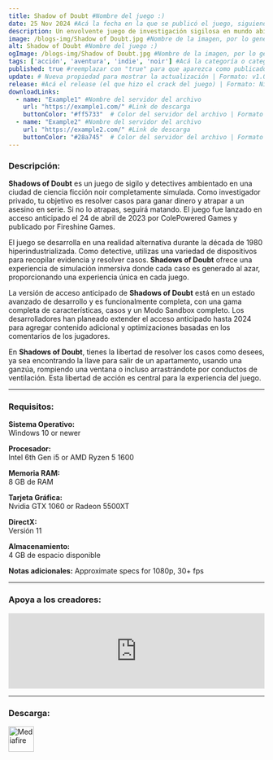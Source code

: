 ```yaml
---
title: Shadow of Doubt #Nombre del juego :)
date: 25 Nov 2024 #Acá la fecha en la que se publicó el juego, siguiendo este formato: Dia "30", Mes "Oct", Año "2024" = como debe quedar: 30 Oct 2024
description: Un envolvente juego de investigación sigilosa en mundo abierto ambientado en una delictiva ciudad de ciencia ficción totalmente simulada donde reina el crimen y la corrupción. Piensa como un investigador privado y acepta trabajos para conseguir dinero en tu senda para atrapar a un asesino en serie. #Acá una mini descripción del juego
image: /blogs-img/Shadow of Doubt.jpg #Nombre de la imagen, por lo general es exactamente el mismo nombre que el juego excluyendo lo ":" (Dos puntos)
alt: Shadow of Doubt #Nombre del juego :)
ogImage: /blogs-img/Shadow of Doubt.jpg #Nombre de la imagen, por lo general es exactamente el mismo nombre que el juego excluyendo lo ":" (Dos puntos)
tags: ['acción', 'aventura', 'indie', 'noir'] #Acá la categoría o categorías del juego, si es más de una se coloca en este formato: ['categoría1', 'categoría2']
published: true #reemplazar con "true" para que aparezca como publicado
update: # Nueva propiedad para mostrar la actualización | Formato: v1.0.0
release: #Acá el release (el que hizo el crack del juego) | Formato: Nicolhetti
downloadLinks:
  - name: "Example1" #Nombre del servidor del archivo
    url: "https://example1.com/" #Link de descarga
    buttonColor: "#ff5733"  # Color del servidor del archivo | Formato hexadecimal | MediaFire: #0171F0 | Buzzheavier: #FF6600 |
  - name: "Example2" #Nombre del servidor del archivo
    url: "https://example2.com/" #Link de descarga
    buttonColor: "#28a745"  # Color del servidor del archivo | Formato hexadecimal | MediaFire: #0171F0 | Buzzheavier: #FF6600 |
---
```


<!--En VSCode seleccionando una palabra, por ejemplo: "Shadow of Doubt" y apretando Ctrl+F2 se seleccionan todas las palabras iguales-->

### Descripción:
**Shadows of Doubt** es un juego de sigilo y detectives ambientado en una ciudad de ciencia ficción noir completamente simulada. Como investigador privado, tu objetivo es resolver casos para ganar dinero y atrapar a un asesino en serie. Si no lo atrapas, seguirá matando. El juego fue lanzado en acceso anticipado el 24 de abril de 2023 por ColePowered Games y publicado por Fireshine Games.

El juego se desarrolla en una realidad alternativa durante la década de 1980 hiperindustrializada. Como detective, utilizas una variedad de dispositivos para recopilar evidencia y resolver casos. **Shadows of Doubt** ofrece una experiencia de simulación inmersiva donde cada caso es generado al azar, proporcionando una experiencia única en cada juego.

La versión de acceso anticipado de **Shadows of Doubt** está en un estado avanzado de desarrollo y es funcionalmente completa, con una gama completa de características, casos y un Modo Sandbox completo. Los desarrolladores han planeado extender el acceso anticipado hasta 2024 para agregar contenido adicional y optimizaciones basadas en los comentarios de los jugadores.

En **Shadows of Doubt**, tienes la libertad de resolver los casos como desees, ya sea encontrando la llave para salir de un apartamento, usando una ganzúa, rompiendo una ventana o incluso arrastrándote por conductos de ventilación. Esta libertad de acción es central para la experiencia del juego. 
<!--Prompt para Chat-GPT: Hazme una descripción para el juego "Shadow of Doubt" y cada que menciones "Shadow of Doubt" ponlo en negrita -->

---

### Requisitos:
**Sistema Operativo:**  
Windows 10 or newer

**Procesador:**  
Intel 6th Gen i5 or AMD Ryzen 5 1600

**Memoria RAM:**  
8 GB de RAM

**Tarjeta Gráfica:**  
Nvidia GTX 1060 or Radeon 5500XT

**DirectX:**  
Versión 11

**Almacenamiento:**  
4 GB de espacio disponible

**Notas adicionales:**
Approximate specs for 1080p, 30+ fps

<!--Si falta o sobra un requisito se quita o se agrega manteniendo el mismo formato-->

---

### Apoya a los creadores:
<iframe src="https://store.steampowered.com/widget/986130/" frameborder="0" style="background-color: transparent; width: 100% !important; aspect-ratio: 646 / 190;"></iframe>

<!--Reemplazar los numeros (AppID) del juego (en este caso 2668510) por el numero (AppID) correspondiente con el juego a publicar-->
<!--El AppID se encuentra en la URL del Juego en Steam-->

---

### Descarga:

[<img src="https://gist.github.com/cxmeel/0dbc95191f239b631c3874f4ccf114e2/raw/download.svg" alt="Mediafire" height="50" />](https://www.mediafire.com/file/opumshsdfiuqsq5/Shadows_of_Doubt.zip/file)

<!-- # se debe reemplazar por el link de descarga-->

<!--NOMBRE-DEL-SERVICIO se debe reemplazar por el servicio donde está subido el juego-->